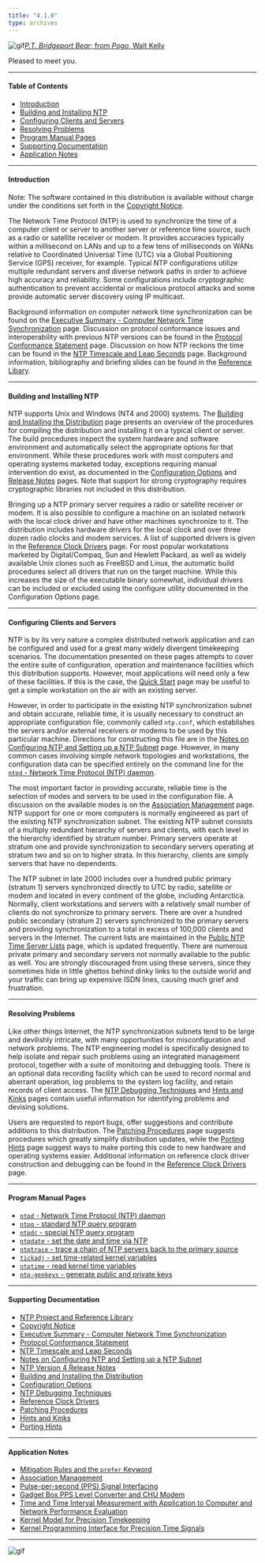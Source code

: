 ```yaml
---
title: "4.1.0"
type: archives
---
```


![gif](/archives/pic/barnstable.gif)[_P.T. Bridgeport Bear_; from _Pogo_, Walt Kelly](/reflib/pictures)

Pleased to meet you.  

* * *

#### Table of Contents

*  [Introduction](/archives/4.1.0/#introduction)
*  [Building and Installing NTP](/archives/4.1.0/#building-and-installing-ntp)
*  [Configuring Clients and Servers](/archives/4.1.0/#configuring-clients-and-servers)
*  [Resolving Problems](/archives/4.1.0/#resolving-problems)
*  [Program Manual Pages](/archives/4.1.0/#program-manual-pages)
*  [Supporting Documentation](/archives/4.1.0/#supporting-documentation)
*  [Application Notes](/archives/4.1.0/#application-notes)

* * *

#### Introduction

Note: The software contained in this distribution is available without charge under the conditions set forth in the [Copyright Notice](/archives/4.1.0/copyright/).

The Network Time Protocol (NTP) is used to synchronize the time of a computer client or server to another server or reference time source, such as a radio or satellite receiver or modem. It provides accuracies typically within a millisecond on LANs and up to a few tens of milliseconds on WANs relative to Coordinated Universal Time (UTC) via a Global Positioning Service (GPS) receiver, for example. Typical NTP configurations utilize multiple redundant servers and diverse network paths in order to achieve high accuracy and reliability. Some configurations include cryptographic authentication to prevent accidental or malicious protocol attacks and some provide automatic server discovery using IP multicast.

Background information on computer network time synchronization can be found on the [Executive Summary - Computer Network Time Synchronization](/archives/4.1.0/exec/) page. Discussion on protocol conformance issues and interoperability with previous NTP versions can be found in the [Protocol Conformance Statement](/archives/4.1.0/biblio/) page. Discussion on how NTP reckons the time can be found in the [NTP Timescale and Leap Seconds](/archives/4.1.0/leap/) page. Background information, bibliography and briefing slides can be found in the [Reference Libary](/reflib/).

* * *

#### Building and Installing NTP

NTP supports Unix and Windows (NT4 and 2000) systems. The [Building and Installing the Distribution](/archives/4.1.0/build/) page presents an overview of the procedures for compiling the distribution and installing it on a typical client or server. The build procedures inspect the system hardware and software environment and automatically select the appropriate options for that environment. While these procedures work with most computers and operating systems marketed today, exceptions requiring manual intervention do exist, as documented in the [Configuration Options](/archives/4.1.0/config/) and [Release Notes](/archives/4.1.0/release/) pages. Note that support for strong cryptography requires cryptographic libraries not included in this distribution.

Bringing up a NTP primary server requires a radio or satellite receiver or modem. It is also possible to configure a machine on an isolated network with the local clock driver and have other machines synchronize to it. The distribution includes hardware drivers for the local clock and over three dozen radio clocks and modem services. A list of supported drivers is given in the [Reference Clock Drivers](/archives/4.1.0/refclock/) page. For most popular workstations marketed by Digital/Compaq, Sun and Hewlett Packard, as well as widely available Unix clones such as FreeBSD and Linux, the automatic build procedures select all drivers that run on the target machine. While this increases the size of the executable binary somewhat, individual drivers can be included or excluded using the configure utility documented in the Configuration Options page.

* * *

#### Configuring Clients and Servers

NTP is by its very nature a complex distributed network application and can be configured and used for a great many widely divergent timekeeping scenarios. The documentation presented on these pages attempts to cover the entire suite of configuration, operation and maintenance facilities which this distribution supports. However, most applications will need only a few of these facilities. If this is the case, the [Quick Start](/archives/4.1.0/quick/) page may be useful to get a simple workstation on the air with an existing server.

However, in order to participate in the existing NTP synchronization subnet and obtain accurate, reliable time, it is usually necessary to construct an appropriate configuration file, commonly called <code>ntp.conf</code>, which establishes the servers and/or external receivers or modems to be used by this particular machine. Directions for constructing this file are in the [Notes on Configuring NTP and Setting up a NTP Subnet](/archives/4.1.0/notes/) page. However, in many common cases involving simple network topologies and workstations, the configuration data can be specified entirely on the command line for the [<code>ntpd</code> - Network Time Protocol (NTP) daemon](/archives/4.1.0/ntpd/).

The most important factor in providing accurate, reliable time is the selection of modes and servers to be used in the configuration file. A discussion on the available modes is on the [Association Management](/archives/4.1.0/assoc/) page. NTP support for one or more computers is normally engineered as part of the existing NTP synchronization subnet. The existing NTP subnet consists of a multiply redundant hierarchy of servers and clients, with each level in the hierarchy identified by stratum number. Primary servers operate at stratum one and provide synchronization to secondary servers operating at stratum two and so on to higher strata. In this hierarchy, clients are simply servers that have no dependents.

The NTP subnet in late 2000 includes over a hundred public primary (stratum 1) servers synchronized directly to UTC by radio, satellite or modem and located in every continent of the globe, including Antarctica. Normally, client workstations and servers with a relatively small number of clients do not synchronize to primary servers. There are over a hundred public secondary (stratum 2) servers synchronized to the primary servers and providing synchronization to a total in excess of 100,000 clients and servers in the Internet. The current lists are maintained in the [Public NTP Time Server Lists](/support/servers/) page, which is updated frequently. There are numerous private primary and secondary servers not normally available to the public as well. You are strongly discouraged from using these servers, since they sometimes hide in little ghettos behind dinky links to the outside world and your traffic can bring up expensive ISDN lines, causing much grief and frustration.

* * *

#### Resolving Problems

Like other things Internet, the NTP synchronization subnets tend to be large and devilishly intricate, with many opportunities for misconfiguration and network problems. The NTP engineering model is specifically designed to help isolate and repair such problems using an integrated management protocol, together with a suite of monitoring and debugging tools. There is an optional data recording facility which can be used to record normal and aberrant operation, log problems to the system log facility, and retain records of client access. The [NTP Debugging Techniques](/archives/4.1.0/debug/) and [Hints and Kinks](/archives/4.1.0/hints/) pages contain useful information for identifying problems and devising solutions.

Users are requested to report bugs, offer suggestions and contribute additions to this distribution. The [Patching Procedures](/archives/4.1.0/patches) page suggests procedures which greatly simplify distribution updates, while the [Porting Hints](/archives/4.1.0/porting) page suggest ways to make porting this code to new hardware and operating systems easier. Additional information on reference clock driver construction and debugging can be found in the [Reference Clock Drivers](/archives/4.1.0/refclock/) page.

* * *

#### Program Manual Pages

*   [<code>ntpd</code> - Network Time Protocol (NTP) daemon](/archives/4.1.0/ntpd)
*   [<code>ntpq</code> - standard NTP query program](/archives/4.1.0/ntpq)
*   [<code>ntpdc</code> - special NTP query program](/archives/4.1.0/ntpdc)
*   [<code>ntpdate</code> - set the date and time via NTP](/archives/4.1.0/ntpdate)
*   [<code>ntptrace</code> - trace a chain of NTP servers back to the primary source](/archives/4.1.0/ntptrace)
*   [<code>tickadj</code> - set time-related kernel variables](/archives/4.1.0/tickadj)
*   [<code>ntptime</code> - read kernel time variables](/archives/4.1.0/ntptime)
*   [<code>ntp-genkeys</code> - generate public and private keys](/archives/4.1.0/genkeys)

* * *

#### Supporting Documentation

*   [NTP Project and Reference Library](/reflib/ntp)
*   [Copyright Notice](/archives/4.1.0/copyright)
*   [Executive Summary - Computer Network Time Synchronization](/archives/4.1.0/exec)
*   [Protocol Conformance Statement](/archives/4.1.0/biblio)
*   [NTP Timescale and Leap Seconds](/archives/4.1.0/leap)
*   [Notes on Configuring NTP and Setting up a NTP Subnet](/archives/4.1.0/notes)
*   [NTP Version 4 Release Notes](/archives/4.1.0/release)
*   [Building and Installing the Distribution](/archives/4.1.0/build)
*   [Configuration Options](/archives/4.1.0/config)
*   [NTP Debugging Techniques](/archives/4.1.0/debug)
*   [Reference Clock Drivers](/archives/4.1.0/refclock)
*   [Patching Procedures](/archives/4.1.0/patches)
*   [Hints and Kinks](/archives/4.1.0/hints)
*   [Porting Hints](/archives/4.1.0/porting)

* * *

#### Application Notes

*   [Mitigation Rules and the <code>prefer</code> Keyword](/archives/4.1.0/prefer)
*   [Association Management](/archives/4.1.0/assoc)
*   [Pulse-per-second (PPS) Signal Interfacing](/archives/4.1.0/pps)
*   [Gadget Box PPS Level Converter and CHU Modem](/archives/4.1.0/gadget)
*   [Time and Time Interval Measurement with Application to Computer and Network Performance Evaluation](/archives/4.1.0/measure)
*   [Kernel Model for Precision Timekeeping](/archives/4.1.0/kern)
*   [Kernel Programming Interface for Precision Time Signals](/archives/4.1.0/kernpps)

* * *

![gif](/archives/pic/pogo1a.gif)